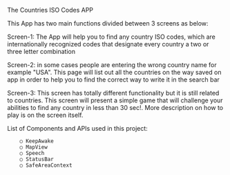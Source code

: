 The Countries ISO Codes APP

This App has two main functions divided between 3 screens as below:

  Screen-1:  The App will help you to find any country ISO codes, which are internationally recognized codes that designate every country a two or three letter combination

  Screen-2: in some cases people are entering the wrong country name for example "USA". This page will list out all the countries on the way saved on app in order to help you to find the correct way to write it in the search bar

  Screen-3: This screen has totally different functionality but it is still related to countries. This screen will present a simple game that will challenge your abilities to find any country in less than 30 sec!. More description on how to play is on the screen itself.


List of Components and APIs used in this project:

		○ KeepAwake
		○ MapView
		○ Speech
		○ StatusBar
		○ SafeAreaContext
